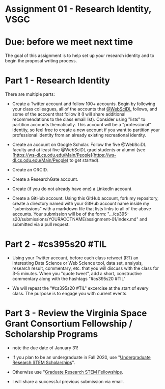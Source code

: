 # Assignment 01 - Research Identity, VSGC

# Due: before we meet next time

The goal of this assignment is to help set up your research identity and to begin the proposal writing process.  

# Part 1 - Research Identity

There are multiple parts:

* Create a Twitter account and follow 100+ accounts.  Begin by following your class colleagues, all of the accounts that [@WebSciDL](https://twitter.com/WebSciDL) follows, and some of the account that follow it (I will share additional recommendations to the class email list).  Consider using "lists" to partition accounts thematically.  This account will be a "professional" identity, so feel free to create a new account if you want to partition your professional identity from an already existing recreational identity.

* Create an account on Google Scholar.  Follow the five @WebSciDL faculty and at least five @WebSciDL grad students or alumni (see [https://ws-dl.cs.odu.edu/Main/People](https://ws-dl.cs.odu.edu/Main/People) to get started).  

* Create an ORCID.

* Create a ResearchGate account.

* Create (if you do not already have one) a LinkedIn account.

* Create a GitHub account.  Using this GitHub account, fork my repository, create a directory named with your GitHub account name inside my "submissions" with a markdown file that lists links to all of the above accounts.  Your submission will be of the form: ".../cs395-s20/submissions/YOURACCTNAME/assignment-01/index.md" and submitted via a pull request.  

# Part 2 - \#cs395s20 \#TIL 

* Using your Twitter account, before each class retweet (RT) an interesting Data Science or Web Science tool, data set, analysis, research result, commentary, etc. that you will discuss with the class for 3-5 minutes.  When you "quote tweet", add a short, constructive commentary along with the hashtags "\#cs395s20 \#TIL" 

* We will repeat the "\#cs395s20 \#TIL" excercise at the start of every class.  The purpose is to engage you with current events.

# Part 3 - Review the Virginia Space Grant Consortium Fellowship / Scholarship Programs 

* note the due date of January 31!

* If you plan to be an undergraduate in Fall 2020, use "[Undergraduate Research STEM Scholarships](http://vsgc.odu.edu/undergraduatescholarships/)".

* Otherwise use "[Graduate Research STEM Fellowships](http://vsgc.odu.edu/graduatefellowships/).

* I will share a successful previous submission via email.  
